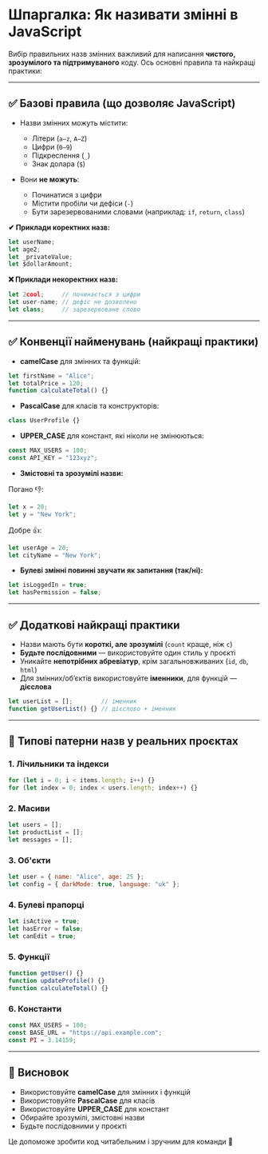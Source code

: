 # Шпаргалка: Як називати змінні в JavaScript

Вибір правильних назв змінних важливий для написання **чистого, зрозумілого та підтримуваного** коду.
Ось основні правила та найкращі практики:

---

## ✅ Базові правила (що дозволяє JavaScript)

- Назви змінних можуть містити:
  - Літери (`a–z`, `A–Z`)
  - Цифри (`0–9`)
  - Підкреслення (`_`)
  - Знак долара (`$`)

- Вони **не можуть**:
  - Починатися з цифри
  - Містити пробіли чи дефіси (`-`)
  - Бути зарезервованими словами (наприклад: `if`, `return`, `class`)

**✔ Приклади коректних назв:**
```js
let userName;
let age2;
let _privateValue;
let $dollarAmount;
```

**❌ Приклади некоректних назв:**
```js
let 2cool;     // починається з цифри
let user-name; // дефіс не дозволено
let class;     // зарезервоване слово
```

---

## ✅ Конвенції найменувань (найкращі практики)

- **camelCase** для змінних та функцій:
```js
let firstName = "Alice";
let totalPrice = 120;
function calculateTotal() {}
```

- **PascalCase** для класів та конструкторів:
```js
class UserProfile {}
```

- **UPPER_CASE** для констант, які ніколи не змінюються:
```js
const MAX_USERS = 100;
const API_KEY = "123xyz";
```

- **Змістовні та зрозумілі назви:**

Погано 👎:
```js
let x = 20;
let y = "New York";
```

Добре 👍:
```js
let userAge = 20;
let cityName = "New York";
```

- **Булеві змінні повинні звучати як запитання (так/ні):**
```js
let isLoggedIn = true;
let hasPermission = false;
```

---

## ✅ Додаткові найкращі практики

- Назви мають бути **короткі, але зрозумілі** (`count` краще, ніж `c`)
- **Будьте послідовними** — використовуйте один стиль у проєкті
- Уникайте **непотрібних абревіатур**, крім загальновживаних (`id`, `db`, `html`)
- Для змінних/об’єктів використовуйте **іменники**, для функцій — **дієслова**

```js
let userList = [];        // іменник
function getUserList() {} // дієслово + іменник
```

---

## 📌 Типові патерни назв у реальних проєктах

### 1. **Лічильники та індекси**
```js
for (let i = 0; i < items.length; i++) {}
for (let index = 0; index < users.length; index++) {}
```

### 2. **Масиви**
```js
let users = [];
let productList = [];
let messages = [];
```

### 3. **Об'єкти**
```js
let user = { name: "Alice", age: 25 };
let config = { darkMode: true, language: "uk" };
```

### 4. **Булеві прапорці**
```js
let isActive = true;
let hasError = false;
let canEdit = true;
```

### 5. **Функції**
```js
function getUser() {}
function updateProfile() {}
function calculateTotal() {}
```

### 6. **Константи**
```js
const MAX_USERS = 100;
const BASE_URL = "https://api.example.com";
const PI = 3.14159;
```

---

## 📝 Висновок

- Використовуйте **camelCase** для змінних і функцій
- Використовуйте **PascalCase** для класів
- Використовуйте **UPPER_CASE** для констант
- Обирайте зрозумілі, змістовні назви
- Будьте послідовними у проєкті

Це допоможе зробити код читабельним і зручним для команди 🚀
